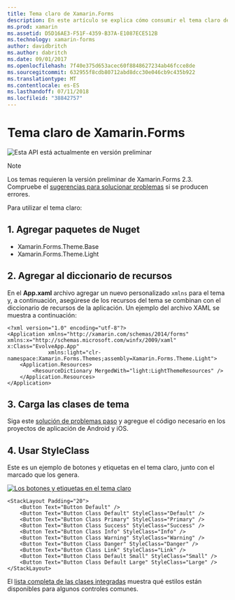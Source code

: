 ```yaml
---
title: Tema claro de Xamarin.Forms
description: En este artículo se explica cómo consumir el tema claro de Xamarin.Forms en una aplicación.
ms.prod: xamarin
ms.assetid: D5D16AE3-F51F-4359-B37A-E1087ECE512B
ms.technology: xamarin-forms
author: davidbritch
ms.author: dabritch
ms.date: 09/01/2017
ms.openlocfilehash: 7f40e375d653acec60f8848627234ab46fcce8de
ms.sourcegitcommit: 632955f8cdb80712abd8dcc30e046cb9c435b922
ms.translationtype: MT
ms.contentlocale: es-ES
ms.lasthandoff: 07/11/2018
ms.locfileid: "38842757"
---
```

# <a name="xamarinforms-light-theme"></a>Tema claro de Xamarin.Forms

![](~/media/shared/preview.png "Esta API está actualmente en versión preliminar")

> [!NOTE]
> Los temas requieren la versión preliminar de Xamarin.Forms 2.3. Compruebe el [sugerencias para solucionar problemas](~/xamarin-forms/user-interface/themes/index.md) si se producen errores.

Para utilizar el tema claro:

## <a name="1-add-nuget-packages"></a>1. Agregar paquetes de Nuget

* Xamarin.Forms.Theme.Base
* Xamarin.Forms.Theme.Light

## <a name="2-add-to-the-resource-dictionary"></a>2. Agregar al diccionario de recursos

En el **App.xaml** archivo agregar un nuevo personalizado `xmlns` para el tema y, a continuación, asegúrese de los recursos del tema se combinan con el diccionario de recursos de la aplicación.
Un ejemplo del archivo XAML se muestra a continuación:

```xaml
<?xml version="1.0" encoding="utf-8"?>
<Application xmlns="http://xamarin.com/schemas/2014/forms" xmlns:x="http://schemas.microsoft.com/winfx/2009/xaml" x:Class="EvolveApp.App"
             xmlns:light="clr-namespace:Xamarin.Forms.Themes;assembly=Xamarin.Forms.Theme.Light">
    <Application.Resources>
        <ResourceDictionary MergedWith="light:LightThemeResources" />
    </Application.Resources>
</Application>
```

## <a name="3-load-theme-classes"></a>3. Carga las clases de tema

Siga este [solución de problemas paso](~/xamarin-forms/user-interface/themes/index.md) y agregue el código necesario en los proyectos de aplicación de Android y iOS.

## <a name="4-use-styleclass"></a>4. Usar StyleClass

Este es un ejemplo de botones y etiquetas en el tema claro, junto con el marcado que los genera.

[![](light-images/light-theme-sml.png "Los botones y etiquetas en el tema claro")](light-images/light-theme.png#lightbox "botones y etiquetas en el tema claro")

```xaml
<StackLayout Padding="20">
    <Button Text="Button Default" />
    <Button Text="Button Class Default" StyleClass="Default" />
    <Button Text="Button Class Primary" StyleClass="Primary" />
    <Button Text="Button Class Success" StyleClass="Success" />
    <Button Text="Button Class Info" StyleClass="Info" />
    <Button Text="Button Class Warning" StyleClass="Warning" />
    <Button Text="Button Class Danger" StyleClass="Danger" />
    <Button Text="Button Class Link" StyleClass="Link" />
    <Button Text="Button Class Default Small" StyleClass="Small" />
    <Button Text="Button Class Default Large" StyleClass="Large" />
</StackLayout>
```

El [lista completa de las clases integradas](~/xamarin-forms/user-interface/themes/index.md) muestra qué estilos están disponibles para algunos controles comunes.
